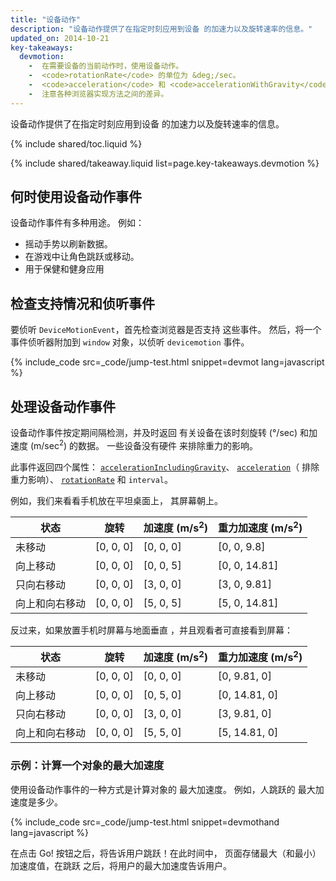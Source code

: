 ```yaml
---
title: "设备动作"
description: "设备动作提供了在指定时刻应用到设备 的加速力以及旋转速率的信息。"
updated_on: 2014-10-21
key-takeaways:
  devmotion: 
    -  在需要设备的当前动作时，使用设备动作。
    -  <code>rotationRate</code> 的单位为 &deg;/sec。
    -  <code>acceleration</code> 和 <code>accelerationWithGravity</code> 的 单位为 m/sec<sup>2</sup>。
    -  注意各种浏览器实现方法之间的差异。
---
```


<p class="intro">
  设备动作提供了在指定时刻应用到设备 的加速力以及旋转速率的信息。
</p>

{% include shared/toc.liquid %}

{% include shared/takeaway.liquid list=page.key-takeaways.devmotion %}

## 何时使用设备动作事件

设备动作事件有多种用途。  例如：

<ul>
  <li>摇动手势以刷新数据。</li>
  <li>在游戏中让角色跳跃或移动。</li>
  <li>用于保健和健身应用</li>
</ul>

## 检查支持情况和侦听事件

要侦听 `DeviceMotionEvent`，首先检查浏览器是否支持
这些事件。  然后，将一个事件侦听器附加到 `window` 
对象，以侦听 `devicemotion` 事件。 

{% include_code src=_code/jump-test.html snippet=devmot lang=javascript %}

## 处理设备动作事件

设备动作事件按定期间隔检测，并及时返回
有关设备在该时刻旋转 (&deg;/sec) 和加速度 (m/sec<sup>2</sup>)
的数据。  一些设备没有硬件
来排除重力的影响。

此事件返回四个属性：
<a href="index.html#device-frame-coordinate">`accelerationIncludingGravity`</a>、
<a href="index.html#device-frame-coordinate">`acceleration`</a>（
排除重力影响）、
<a href="index.html#rotation-data">`rotationRate`</a> 和 `interval`。

例如，我们来看看手机放在平坦桌面上，
其屏幕朝上。

<table class="mdl-data-table mdl-js-data-table">
    <thead>
    <tr>
      <th data-th="State">状态</th>
      <th data-th="Rotation">旋转</th>
      <th data-th="Acceleration (m/s<sup>2</sup>)">加速度 (m/s<sup>2</sup>)</th>
      <th data-th="Acceleration with gravity (m/s<sup>2</sup>)">重力加速度 (m/s<sup>2</sup>)</th>
    </tr>
  </thead>
  <tbody>
    <tr>
      <td data-th="State">未移动</td>
      <td data-th="Rotation">[0, 0, 0]</td>
      <td data-th="Acceleration">[0, 0, 0]</td>
      <td data-th="Acceleration with gravity">[0, 0, 9.8]</td>
    </tr>
    <tr>
      <td data-th="State">向上移动</td>
      <td data-th="Rotation">[0, 0, 0]</td>
      <td data-th="Acceleration">[0, 0, 5]</td>
      <td data-th="Acceleration with gravity">[0, 0, 14.81]</td>
    </tr>
    <tr>
      <td data-th="State">只向右移动</td>
      <td data-th="Rotation">[0, 0, 0]</td>
      <td data-th="Acceleration">[3, 0, 0]</td>
      <td data-th="Acceleration with gravity">[3, 0, 9.81]</td>
    </tr>
    <tr>
      <td data-th="State">向上和向右移动</td>
      <td data-th="Rotation">[0, 0, 0]</td>
      <td data-th="Acceleration">[5, 0, 5]</td>
      <td data-th="Acceleration with gravity">[5, 0, 14.81]</td>
    </tr>
  </tbody>
</table>

反过来，如果放置手机时屏幕与地面垂直
，并且观看者可直接看到屏幕：

<table class="mdl-data-table mdl-js-data-table">
    <thead>
    <tr>
      <th data-th="State">状态</th>
      <th data-th="Rotation">旋转</th>
      <th data-th="Acceleration (m/s<sup>2</sup>)">加速度 (m/s<sup>2</sup>)</th>
      <th data-th="Acceleration with gravity (m/s<sup>2</sup>)">重力加速度 (m/s<sup>2</sup>)</th>
    </tr>
  </thead>
  <tbody>
    <tr>
      <td data-th="State">未移动</td>
      <td data-th="Rotation">[0, 0, 0]</td>
      <td data-th="Acceleration">[0, 0, 0]</td>
      <td data-th="Acceleration with gravity">[0, 9.81, 0]</td>
    </tr>
    <tr>
      <td data-th="State">向上移动</td>
      <td data-th="Rotation">[0, 0, 0]</td>
      <td data-th="Acceleration">[0, 5, 0]</td>
      <td data-th="Acceleration with gravity">[0, 14.81, 0]</td>
    </tr>
    <tr>
      <td data-th="State">只向右移动</td>
      <td data-th="Rotation">[0, 0, 0]</td>
      <td data-th="Acceleration">[3, 0, 0]</td>
      <td data-th="Acceleration with gravity">[3, 9.81, 0]</td>
    </tr>
    <tr>
      <td data-th="State">向上和向右移动</td>
      <td data-th="Rotation">[0, 0, 0]</td>
      <td data-th="Acceleration">[5, 5, 0]</td>
      <td data-th="Acceleration with gravity">[5, 14.81, 0]</td>
    </tr>
  </tbody>
</table>

### 示例：计算一个对象的最大加速度

使用设备动作事件的一种方式是计算对象的
最大加速度。  例如，人跳跃的
最大加速度是多少。

{% include_code src=_code/jump-test.html snippet=devmothand lang=javascript %}

在点击 Go! 按钮之后，将告诉用户跳跃！在此时间中，
页面存储最大（和最小）加速度值，在跳跃
之后，将用户的最大加速度告诉用户。

